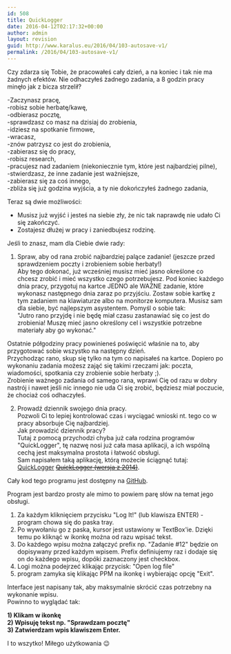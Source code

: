 ```yaml
---
id: 508
title: QuickLogger
date: 2016-04-12T02:17:32+00:00
author: admin
layout: revision
guid: http://www.karalus.eu/2016/04/103-autosave-v1/
permalink: /2016/04/103-autosave-v1/
---
```

Czy zdarza się Tobie, że pracowałeś cały dzień, a na koniec i tak nie ma żadnych efektów. Nie odhaczyłeś żadnego zadania, a 8 godzin pracy minęło jak z bicza strzelił?  
<!--more-->

  
-Zaczynasz pracę,  
-robisz sobie herbatę/kawę,  
-odbierasz pocztę,  
-sprawdzasz co masz na dzisiaj do zrobienia,  
-idziesz na spotkanie firmowe,  
-wracasz,  
-znów patrzysz co jest do zrobienia,  
-zabierasz się do pracy,  
-robisz research,  
-pracujesz nad zadaniem (niekoniecznie tym, które jest najbardziej pilne),  
-stwierdzasz, że inne zadanie jest ważniejsze,  
-zabierasz się za coś innego,  
-zbliża się już godzina wyjścia, a ty nie dokończyłeś żadnego zadania,

Teraz są dwie możliwości:  
- Musisz już wyjść i jesteś na siebie zły, że nic tak naprawdę nie udało Ci się zakończyć.  
- Zostajesz dłużej w pracy i zaniedbujesz rodzinę.

Jeśli to znasz, mam dla Ciebie dwie rady:

1) Spraw, aby od rana zrobić najbardziej palące zadanie! (jeszcze przed sprawdzeniem poczty i zrobieniem sobie herbaty!)  
Aby tego dokonać, już wcześniej musisz mieć jasno określone co chcesz zrobić i mieć wszystko czego potrzebujesz. Pod koniec każdego dnia pracy, przygotuj na kartce JEDNO ale WAŻNE zadanie, które wykonasz następnego dnia zaraz po przyjściu. Zostaw sobie kartkę z tym zadaniem na klawiaturze albo na monitorze komputera. Musisz sam dla siebie, być najlepszym asystentem. Pomyśl o sobie tak:  
"Jutro rano przyjdę i nie będę miał czasu zastanawiać się co jest do zrobienia! Muszę mieć jasno określony cel i wszystkie potrzebne materiały aby go wykonać."

Ostatnie półgodziny pracy powinieneś poświęcić właśnie na to, aby przygotować sobie wszystko na następny dzień.  
Przychodząc rano, skup się tylko na tym co napisałeś na kartce. Dopiero po wykonaniu zadania możesz zająć się takimi rzeczami jak: poczta, wiadomości, spotkania czy zrobienie sobie herbaty ;).  
Zrobienie ważnego zadania od samego rana, wprawi Cię od razu w dobry nastrój i nawet jeśli nic innego nie uda Ci się zrobić, będziesz miał poczucie, że chociaż coś odhaczyłeś.

 

2) Prowadź dziennik swojego dnia pracy.  
Pozwoli Ci to lepiej kontrolować czas i wyciągać wnioski nt. tego co w pracy absorbuje Cię najbardziej.  
Jak prowadzić dziennik pracy?  
Tutaj z pomocą przychodzi chyba już cała rodzina programów "QuickLogger", tę nazwę nosi już cała masa aplikacji, a ich wspólną cechą jest maksymalna prostota i łatwość obsługi.  
Sam napisałem taką aplikację, którą możecie ściągnąć tutaj: [QuickLogger](/wp-content/uploads/2016/04/QuickLogger.zip) <del><a href="/wp-content/uploads/2014/10/QuickLogger.zip">QuickLogger (wersja z 2014)</a></del>.

Cały kod tego programu jest dostępny na <a href="https://github.com/AdrianRamzes/QuickLogger" target="_blank">GitHub</a>.

Program jest bardzo prosty ale mimo to powiem parę słów na temat jego obsługi.

1) Za każdym kliknięciem przycisku "Log It!" (lub klawisza ENTER) - program chowa się do paska tray.  
2) Po wywołaniu go z paska, kursor jest ustawiony w TextBox'ie. Dzięki temu po kliknąć w ikonkę można od razu wpisać tekst.  
3) Do każdego wpisu można załączyć prefix np. "Zadanie #12" będzie on dopisywany przed każdym wpisem. Prefix definiujemy raz i dodaje się on do każdego wpisu, dopóki zaznaczony jest checkbox.  
4) Logi można podejrzeć klikając przycisk: "Open log file"  
5) program zamyka się klikając PPM na ikonkę i wybierając opcję "Exit".

Interface jest napisany tak, aby maksymalnie skrócić czas potrzebny na wykonanie wpisu.  
Powinno to wyglądać tak:

**1) Klikam w ikonkę**  
**2) Wpisuję tekst np. "Sprawdzam pocztę"**  
**3) Zatwierdzam wpis klawiszem Enter.**

I to wszytko! Miłego użytkowania 😉